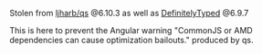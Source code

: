 Stolen from [ljharb/qs](https://github.com/ljharb/qs) @6.10.3 as well as [DefinitelyTyped](https://github.com/DefinitelyTyped/DefinitelyTyped/blob/master/types/qs/index.d.ts) @6.9.7

This is here to prevent the Angular warning "CommonJS or AMD dependencies can cause optimization bailouts." produced by qs.
